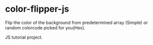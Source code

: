 # color-flipper-js

Flip the color of the background from predetermined array (Simple) or random colorcode picked for you(Hex). 

JS tutorial project. 
